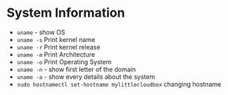 # System Information

- `uname` - show OS
- `uname -s` Print kernel name
- `uname -r` Print kernel release
- `uname -m` Print Architecture
- `uname -o` Print Operating System
- `uname -n` - show first letter of the domain
- `uname -a` - show every details about the system
- `sudo hostnamectl set-hostname mylittlecloudbox` changing hostname
